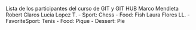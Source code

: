 Lista de los participantes del curso de GIT y GIT HUB
Marco Mendieta
Robert Claros 
Lucia Lopez T. - Sport: Chess - Food: Fish
Laura Flores LL. - FavoriteSport: Tenis - Food: Pique - Dessert: Pie



